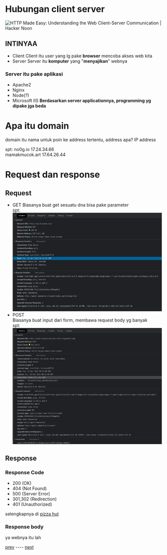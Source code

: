 # Hubungan client server
![HTTP Made Easy: Understanding the Web Client-Server Communication | Hacker  Noon](https://hackernoon.com/images/jot3yv6.jpg)

## INTINYAA
- Client
Client itu user yang lg pake **browser** mencoba akses web kita
- Server
Server itu **komputer** yang "**menyajikan**" webnya

### Server itu **pake aplikasi**
- Apache2
- Nginx
- Node(?)
- Microsoft IIS 
**Berdasarkan server applicationnya, programming yg dipake jga beda**

# Apa itu domain
domain itu nama untuk poin ke address tertentu, address apa? IP address

spt:
	no0g.io				   17.24.34.66   
	mamakmucok.art			   17.64.26.44

# Request dan response
## Request 
 - GET
 Biasanya buat get sesuatu dna bisa pake parameter  
 spt:  
![get request](../../Pasted%20image%2020210413134025.png)  
 - POST  
Biasanya buat input dari form, membawa request body yg banyak  
spt:  
![post request](../../Pasted%20image%2020210413133922.png)


## Response
### Response Code
- 200 (OK)
- 404 (Not Found)
- 500 (Server Error)
- 301,302 (Redirection)
- 401 (Unauthorized)

selengkapnya di [pizza hut](https://developer.mozilla.org/en-US/docs/Web/HTTP/Status)
### Response body
ya webnya itu lah

[prev](https://github.com/no0g/webdev-rubick-workshop/blob/master/Workshop/00%20-%20Intro/01%20-%20Apa%20itu%20web.md) ---- [next](https://github.com/no0g/webdev-rubick-workshop/blob/master/Workshop/00%20-%20Intro/03%20-%20Web%20Development.md)

